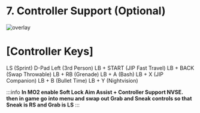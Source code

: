 # 7. Controller Support (Optional)

![overlay](https://github.com/TheMrNewVegas/TheMrNewVegas.github.io/assets/122637851/bdf2b287-de79-4ad2-b328-a1b0e5c53bfe)

# [Controller Keys]
LS  (Sprint)
D-Pad Left (3rd Person)
LB + START  (JIP Fast Travel)
LB + BACK (Swap Throwable)
LB + RB (Grenade)
LB + A (Bash)
LB + X (JIP Companion)
LB + B (Bullet Time)
LB + Y (Nightvision)

:::info **In MO2 enable Soft Lock Aim Assist + Controller Support NVSE. then in game go into menu and swap out Grab and Sneak controls so that Sneak is RS and Grab is LS** :::
